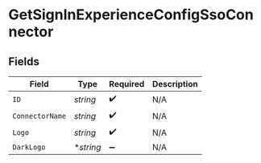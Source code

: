 # GetSignInExperienceConfigSsoConnector


## Fields

| Field              | Type               | Required           | Description        |
| ------------------ | ------------------ | ------------------ | ------------------ |
| `ID`               | *string*           | :heavy_check_mark: | N/A                |
| `ConnectorName`    | *string*           | :heavy_check_mark: | N/A                |
| `Logo`             | *string*           | :heavy_check_mark: | N/A                |
| `DarkLogo`         | **string*          | :heavy_minus_sign: | N/A                |